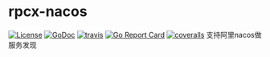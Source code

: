 # rpcx-nacos

[![License](https://img.shields.io/:license-apache%202-blue.svg)](https://opensource.org/licenses/Apache-2.0) [![GoDoc](https://godoc.org/github.com/rpcxio/rpcx-nacos?status.png)](http://godoc.org/github.com/rpcxio/rpcx-nacos)  [![travis](https://travis-ci.org/rpcxio/rpcx-nacos.svg?branch=master)](https://travis-ci.org/rpcxio/rpcx-nacos) [![Go Report Card](https://goreportcard.com/badge/github.com/rpcxio/rpcx-nacos)](https://goreportcard.com/report/github.com/rpcxio/rpcx-nacos) [![coveralls](https://coveralls.io/repos/rpcxio/rpcx-nacos/badge.svg?branch=master&service=github)](https://coveralls.io/github/rpcxio/rpcx-nacos?branch=master) 
支持阿里nacos做服务发现
